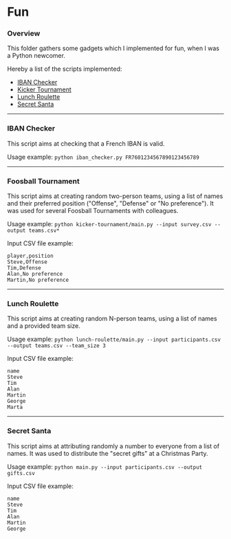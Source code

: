 # Fun

### Overview

This folder gathers some gadgets which I implemented for fun, when I was a Python newcomer.

Hereby a list of the scripts implemented:

* [IBAN Checker](#iban-checker)
* [Kicker Tournament](#kicker-tournament)
* [Lunch Roulette](#lunch-roulette)
* [Secret Santa](#secret-santa)

-----

### IBAN Checker

This script aims at checking that a French IBAN is valid.

Usage example: `python iban_checker.py FR7601234567890123456789`

-----

### Foosball Tournament

This script aims at creating random two-person teams, using a list of names and their preferred position ("Offense", "Defense" or "No preference"). It was used for several Foosball Tournaments with colleagues.

Usage example: `python kicker-tournament/main.py --input survey.csv --output teams.csv*`

Input CSV file example:

```
player,position
Steve,Offense
Tim,Defense
Alan,No preference
Martin,No preference
```


-----

### Lunch Roulette

This script aims at creating random N-person teams, using a list of names and a provided team size.

Usage example: `python lunch-roulette/main.py --input participants.csv --output teams.csv --team_size 3`

Input CSV file example:

```
name
Steve
Tim
Alan
Martin
George
Marta
```

-----

### Secret Santa

This script aims at attributing randomly a number to everyone from a list of names. It was used to distribute the "secret gifts" at a Christmas Party.

Usage example: `python main.py --input participants.csv --output gifts.csv`

Input CSV file example:

```
name
Steve
Tim
Alan
Martin
George
```
